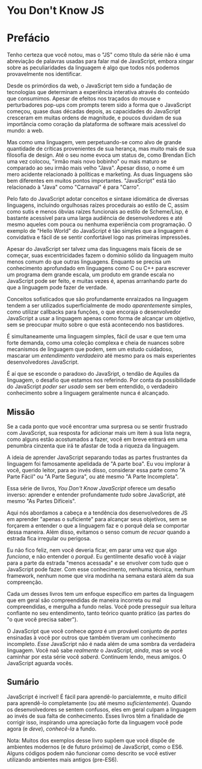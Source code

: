 # You Don't Know JS
# Prefácio

Tenho certeza que você notou, mas o "JS" como título da série não é uma abreviação de palavras usadas para falar mal de JavaScript, embora xingar sobre as peculiaridades da linguagem é algo que todos nós podemos provavelmente nos identificar.

Desde os primórdios da web, o JavaScript tem sido a fundação de tecnologias que determinam a experiência interativa através do conteúdo que consumimos. Apesar de efeitos nos traçados do mouse e perturbadores pop-ups com prompts terem sido a forma que o JavaScript começou, quase duas décadas depois, as capacidades do JavaScript cresceram em muitas ordens de magnitude, e poucos duvidam de sua importância como coração da plataforma de software mais acessível do mundo: a web.

Mas como uma linguagem, vem perpetuando-se como alvo de grande quantidade de críticas provenientes de sua herança, mas muito mais de sua filosofia de design. Até o seu nome evoca um status de, como Brendan Eich uma vez colocou, "irmão mais novo bobinho" ou mais maturo se comparado ao seu irmão mais velho "Java". Apesar disso, o nome é um mero acidente relacionado à políticas e marketing. As duas linguagens são bem diferentes em muitos pontos importantes. "JavaScript" está tão relacionado à "Java" como "Carnaval" é para "Carro".

Pelo fato do JavaScript adotar conceitos e sintaxe idiomática de diversas linguagens, incluíndo orgulhosas raízes procedurais ao estilo de C, assim como sutis e menos óbvias raízes funcionais ao estilo de Scheme/Lisp, é bastante acessível para uma larga audiência de desenvolvedores e até mesmo aqueles com pouca ou nenhuma experiência com programação. O exemplo de "Hello World" do JavaScript é tão simples que a linguagem é convidativa e fácil de se sentir confortável logo nas primeiras impressões.

Apesar do JavaScript ser talvez uma das linguagens mais fáceis de se começar, suas excentricidades fazem o domínio sólido da linguagem muito menos comum do que outras linguagens. Enquanto se precisa um conhecimento aprofundado em linguagens como C ou C++ para escrever um programa dem grande escala, um produto em grande escala no JavaScript pode ser feito, e muitas vezes é, apenas arranhando parte do que a linguagem pode fazer de verdade.

Conceitos sofisticados que são profundamente enraizados na linguagem tendem a ser utilizados superficialmente de modo *aparentement*e simples, como utilizar callbacks para funções, o que encoraja o desenvolvedor JavaScript a usar a linguagem apenas como forma de alcançar um objetivo, sem se preocupar muito sobre o que está acontecendo nos bastidores.

É simultaneamente uma linguagem simples, fácil de usar e que tem uma forte demanda, como uma coleção complexa e cheia de nuances sobre mecanismos de linguagem que podem, sem um estudo cuidadoso, mascarar um *entendimento verdadeiro* até mesmo para os mais experientes desenvolvedores JavaScript.

É aí que se esconde o paradoxo do JavaSript, o tendão de Aquiles da linguagem, o desafio que estamos nos referindo. Por conta da possibilidade do JavaScript *poder ser usado* sem ser bem entendido, o verdadeiro conhecimento sobre a linguagem geralmente nunca é alcançado.

## Missão

Se a cada ponto que você encontrar uma surpresa ou se sentir frustrado com JavaScript, sua resposta for adicionar mais um item à sua lista negra, como alguns estão acostumados a fazer, você em breve entrará em uma penumbra cinzenta que irá te afastar de toda a riqueza da linguagem.

A ideia de aprender JavaScript separando todas as partes frustrantes da linguagem foi famosamente apelidada de "A parte boa". Eu vou implorar à você, querido leitor, para ao invés disso, considerar essa parte como "A Parte Fácil" ou "A Parte Segura", ou até mesmo "A Parte Incompleta".

Essa série de livros, *You Don't Know JavaScript* oferece um desafio inverso: aprender e entender profundamente *tudo* sobre JavaScript, até mesmo "As Partes Dífíceis".

Aqui nós abordamos a cabeça e a tendência dos desenvolvedores de JS em aprender "apenas o suficiente" para alcançar seus objetivos, sem se forçarem a entender o que a linguagem faz e o porquê dela se comportar dessa maneira. Além disso, evitamos o senso comum de *recuar* quando a estrada fica irregular ou perigosa.

Eu não fico feliz, nem você deveria ficar, em parar uma vez que algo *funciona*, e não entender o *porquê*. Eu gentilmente desafio você à viajar para a parte da estrada "menos acessada" e se envolver com tudo que o JavaScript pode fazer. Com esse conhecimento, nenhuma técnica, nenhum framework, nenhum nome que vira modinha na semana estará além da sua compreenção.

Cada um desses livros tem um enfoque específico em partes da linguagem que em geral são compreendidas de maneira incorreta ou mal compreendidas, e mergulha a fundo nelas. Você pode presseguir sua leitura confiante no seu entendimento, tanto teórico quanto prático (as partes do "o que você precisa saber").

O JavaScript que você conhece *agora* é um provável conjunto de *partes* ensinadas à você por outros que também tiveram um conhecimento incompleto. *Esse* JavaScript não é nada além de uma sombra da verdadeira linguagem. Você naõ sabe *realmente* o JavaScript, *ainda*, mas se você caminhar por esta série você *saberá*. Continuem lendo, meus amigos. O JavaScript aguarda vocês.

## Sumário

JavaScript é incrível! É fácil para aprendê-lo parcialemnte, e muito difícil para aprendê-lo completamente (ou até mesmo *suficientemente*). Quando os desenvolvedores se sentem confusos, eles em geral culpam a linguagem ao invés de sua falta de conhecimento. Esses livros têm a finalidade de corrigir isso, inspirando uma apreciação forte da linguagem você pode agora (e *deve*), *conhecê-la* a fundo.

Nota: Muitos dos exemplos desse livro supõem que você dispõe de ambientes modernos (e de futuro próximo) de JavaScript, como o ES6. Alguns códigos podem não funcionar como descrito se você estiver utilizando ambientes mais antigos (pre-ES6).
